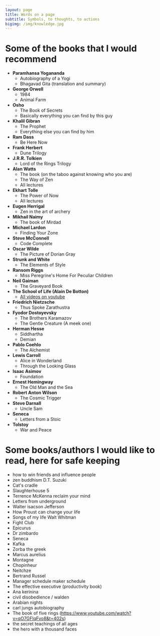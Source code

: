 ```yaml
---
layout: page
title: Words on a page
subtitle: Symbols, to thoughts, to actions
bigimg: /img/knowledge.jpg
---
```

# Some of the books that I would recommend

* **Paramhansa Yogananda**
  * Autobiography of a Yogi
  * Bhagavad Gita (translation and summary)
* **George Orwell**
  * 1984
  * Animal Farm
* **Osho**
  * The Book of Secrets
  * Basically everything you can find by this guy
* **Khalil Gibran**
  * The Prophet
  * Everything else you can find by him
* **Ram Dass**
  * Be Here Now
* **Frank Herbert**
  * Dune Trilogy
* **J.R.R. Tolkien**
  * Lord of the Rings Trilogy
* **Alan Watts**
  * The book (on the taboo against knowing who you are)
  * The Way of Zen
  * All lectures
* **Ekhart Tolle**
  * The Power of Now
  * All lectures
* **Eugen Herrigal**  
  * Zen in the art of archery
* **Mikhail Naimy**
  * The book of Mirdad
* **Michael Lardon**
  * Finding Your Zone
* **Steve McConnell**
  * Code Complete
* **Oscar Wilde**
  * The Picture of Dorian Gray
* **Strunk and White**
  * The Elements of Style
* **Ransom Riggs** 
  * Miss Peregrine's Home For Peculiar Children
* **Neil Gaiman**
  * The Graveyard Book
* **The School of Life (Alain De Botton)**
  * [All videos on youtube](https://www.youtube.com/user/schooloflifechannel)
* **Friedrich Nietzsche**
  * Thus Spoke Zarathustra
* **Fyodor Dostoyevsky**
  * The Brothers Karamazov
  * The Gentle Creature (A meek one)
* **Herman Hesse**
  * Siddhartha 
  * Demian
* **Pablo Coehlo**
  * The Alchemist
* **Lewis Carroll**
  * Alice in Wonderland
  * Through the Looking Glass
* **Isaac Asimov**
  * Foundation
* **Ernest Hemingway**
  * The Old Man and the Sea
* **Robert Anton Wilson**
  * The Cosmic Trigger
* **Steve Darnall**
  * Uncle Sam
* **Seneca**
  * Letters from a Stoic
* **Tolstoy**
  * War and Peace

# Some books/authors I would like to read, here for safe keeping

* how to win friends and influence people
* zen buddhism D.T. Suzuki
* Cat's cradle
* Slaughterhouse 5
* Terrence McKenna reclaim your mind
* Letters from underground
* Walter isacson Jefferson
* How Proust can change your life
* Songs of my life Walt Whitman
* Fight Club
* Epicurus
* Dr zimbardo
* Seneca
* Kafka
* Zorba the greek
* Marcus aurelius
* Montagne
* Chopinheur
* Neitchze
* Bertrand Russel
* Manager schedule maker schedule
* The effective executive (productivity book)
* Ana kerinina
* civil disobedience / walden
* Arabian nights
* carl jungs autobiography
* The book of five rings (https://www.youtube.com/watch?v=qO7GFIqFvo8&t=402s)
* the secret teachings of all ages
* the hero with a thousand faces
